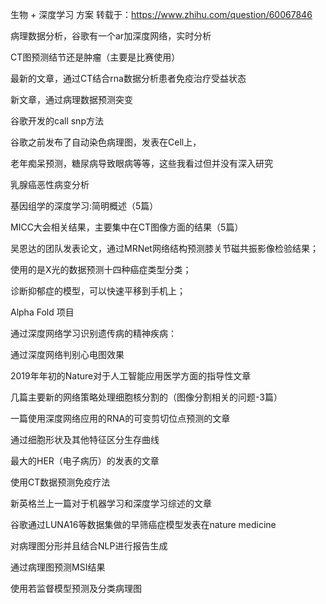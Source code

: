 生物 + 深度学习 方案
转载于：https://www.zhihu.com/question/60067846

病理数据分析，谷歌有一个ar加深度网络，实时分析

CT图预测结节还是肿瘤（主要是比赛使用）

最新的文章，通过CT结合rna数据分析患者免疫治疗受益状态

新文章，通过病理数据预测突变

谷歌开发的call snp方法

谷歌之前发布了自动染色病理图，发表在Cell上，

老年痴呆预测，糖尿病导致眼病等等，这些我看过但并没有深入研究

乳腺癌恶性病变分析

基因组学的深度学习:简明概述（5篇）

MICC大会相关结果，主要集中在CT图像方面的结果（5篇）

吴恩达的团队发表论文，通过MRNet网络结构预测膝关节磁共振影像检验结果；

使用的是X光的数据预测十四种癌症类型分类；

诊断抑郁症的模型，可以快速平移到手机上；

Alpha Fold 项目

通过深度网络学习识别遗传病的精神疾病：

通过深度网络判别心电图效果

2019年年初的Nature对于人工智能应用医学方面的指导性文章

几篇主要新的网络策略处理细胞核分割的（图像分割相关的问题-3篇）

一篇使用深度网络应用的RNA的可变剪切位点预测的文章

通过细胞形状及其他特征区分生存曲线

最大的HER（电子病历）的发表的文章

使用CT数据预测免疫疗法

新英格兰上一篇对于机器学习和深度学习综述的文章

谷歌通过LUNA16等数据集做的早筛癌症模型发表在nature medicine

对病理图分形并且结合NLP进行报告生成

通过病理图预测MSI结果

使用若监督模型预测及分类病理图
